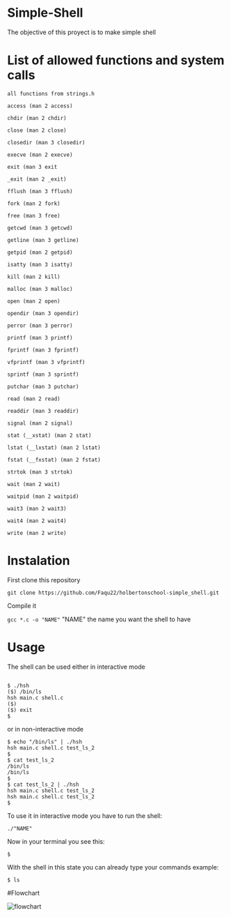 # Simple-Shell
The objective of this proyect is to make simple shell

# List of allowed functions and system calls

	all functions from strings.h

	access (man 2 access)

	chdir (man 2 chdir)

	close (man 2 close)

	closedir (man 3 closedir)

	execve (man 2 execve)

	exit (man 3 exit

	_exit (man 2 _exit)

	fflush (man 3 fflush)

	fork (man 2 fork)

	free (man 3 free)

	getcwd (man 3 getcwd)

	getline (man 3 getline)

	getpid (man 2 getpid)

	isatty (man 3 isatty)

	kill (man 2 kill)

	malloc (man 3 malloc)

	open (man 2 open)

	opendir (man 3 opendir)

	perror (man 3 perror)

	printf (man 3 printf)

	fprintf (man 3 fprintf)

	vfprintf (man 3 vfprintf)

	sprintf (man 3 sprintf)

	putchar (man 3 putchar)

	read (man 2 read)

	readdir (man 3 readdir)

	signal (man 2 signal)

	stat (__xstat) (man 2 stat)

	lstat (__lxstat) (man 2 lstat)

	fstat (__fxstat) (man 2 fstat)

	strtok (man 3 strtok)

	wait (man 2 wait)

	waitpid (man 2 waitpid)

	wait3 (man 2 wait3)

	wait4 (man 2 wait4)

	write (man 2 write)

# Instalation
First clone this repository

`` git clone https://github.com/Faqu22/holbertonschool-simple_shell.git ``

Compile it

`` gcc *.c -o "NAME" ``  "NAME" the name you want the shell to have
# Usage

The shell can be used either in interactive mode

```shell

$ ./hsh
($) /bin/ls
hsh main.c shell.c
($)
($) exit
$

```
or in non-interactive mode

```
$ echo "/bin/ls" | ./hsh
hsh main.c shell.c test_ls_2
$
$ cat test_ls_2
/bin/ls
/bin/ls
$
$ cat test_ls_2 | ./hsh
hsh main.c shell.c test_ls_2
hsh main.c shell.c test_ls_2
$

```
To use it in interactive mode you have to run the shell:

`` ./"NAME" ``

Now in your terminal you see this:

`` $ ``

With the shell in this state you can already type your commands
example:

``$ ls ``

#Flowchart

![flowchart](https://drive.google.com/file/d/1fJgNcwKTJUwzqqt_AGeMU65VlkEYC-GN/view?usp=share_link)
